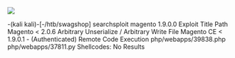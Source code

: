 ![](Maszyny/Linux/SwagShop/Pasted%20image%2020210822180945.png)

-(kali kali)-[-/htb/swagshop]
searchsploit magento 1.9.0.0
Exploit Title
Path
Magento < 2.0.6 Arbitrary Unserialize / Arbitrary Write File
Magento CE < 1.9.0.1 - (Authenticated) Remote Code Execution
php/webapps/39838.php
php/webapps/37811.py
Shellcodes: No Results
